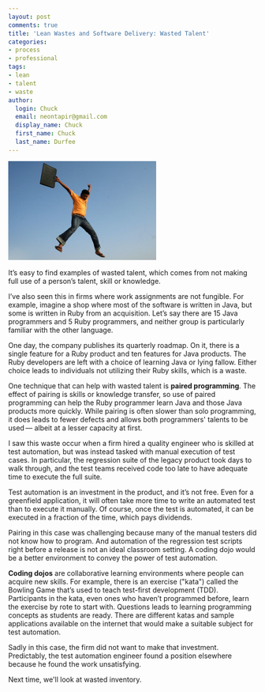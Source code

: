 ```yaml
---
layout: post
comments: true
title: 'Lean Wastes and Software Delivery: Wasted Talent'
categories:
- process
- professional
tags:
- lean
- talent
- waste
author:
  login: Chuck
  email: neontapir@gmail.com
  display_name: Chuck
  first_name: Chuck
  last_name: Durfee
---
```

[![talent](/assets/talent-300x200.jpg)](/assets/talent-300x200.jpg)

It’s easy to find examples of wasted talent, which comes from not making   full
use of a person’s talent, skill or knowledge.

I’ve also seen this in firms where work assignments are not fungible.   For
example, imagine a shop where most of the software is written in   Java, but
some is written in Ruby from an acquisition. Let’s say there   are 15 Java
programmers and 5 Ruby programmers, and neither group is   particularly familiar
with the other language.

One day, the company publishes its quarterly roadmap. On it, there is a   single
feature for a Ruby product and ten features for Java products.   The Ruby
developers are left with a choice of learning Java or lying   fallow. Either
choice leads to individuals not utilizing their Ruby   skills, which is a waste.

One technique that can help with wasted talent is **paired   programming**. The
effect of pairing is skills or knowledge transfer, so   use of paired
programming can help the Ruby programmer learn Java and   those Java products
more quickly. While pairing is often slower than   solo programming, it does
leads to fewer defects and allows both   programmers' talents to be used —
albeit at a lesser capacity at first.

I saw this waste occur when a firm hired a quality engineer who is   skilled at
test automation, but was instead tasked with manual execution   of test cases.
In particular, the regression suite of the legacy product   took days to walk
through, and the test teams received code too late to   have adequate time to
execute the full suite.

Test automation is an investment in the product, and it’s not free. Even   for a
greenfield application, it will often take more time to write an   automated
test than to execute it manually. Of course, once the test is   automated, it
can be executed in a fraction of the time, which pays   dividends.

Pairing in this case was challenging because many of the manual testers   did
not know how to program. And automation of the regression test   scripts right
before a release is not an ideal classroom setting. A   coding dojo would be a
better environment to convey the power of test   automation.

 **Coding dojos** are collaborative learning environments where people   can
 acquire new skills. For example, there is an exercise ("kata")   called the
 Bowling Game that’s used to teach test-first development   (TDD). Participants
 in the kata, even ones who haven’t programmed   before, learn the exercise by
 rote to start with. Questions leads to   learning programming concepts as
 students are ready. There are different   katas and sample applications
 available on the internet that would make   a suitable subject for test
 automation.

Sadly in this case, the firm did not want to make that investment.
Predictably, the test automation engineer found a position elsewhere   because
he found the work unsatisfying.

Next time, we'll look at wasted inventory.
